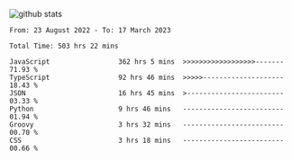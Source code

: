
![github stats](https://github-readme-stats.vercel.app/api?username=realmahd1&show_icons=true&theme=codeSTACKr&hide_rank=true&count_private=true)

<!--START_SECTION:waka-->

```text
From: 23 August 2022 - To: 17 March 2023

Total Time: 503 hrs 22 mins

JavaScript                 362 hrs 5 mins  >>>>>>>>>>>>>>>>>>-------   71.93 %
TypeScript                 92 hrs 46 mins  >>>>>--------------------   18.43 %
JSON                       16 hrs 45 mins  >------------------------   03.33 %
Python                     9 hrs 46 mins   -------------------------   01.94 %
Groovy                     3 hrs 32 mins   -------------------------   00.70 %
CSS                        3 hrs 18 mins   -------------------------   00.66 %
```

<!--END_SECTION:waka-->
